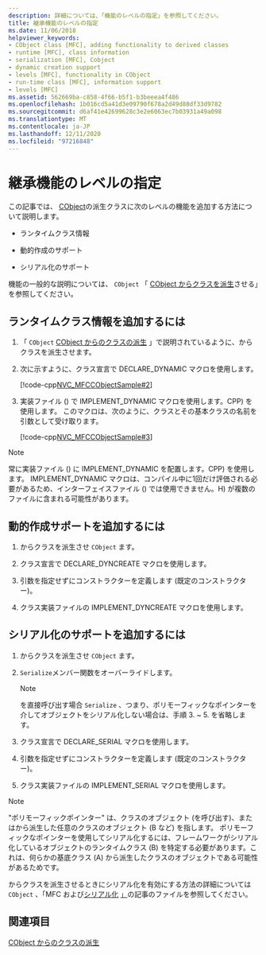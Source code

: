 ```yaml
---
description: 詳細については、「機能のレベルの指定」を参照してください。
title: 継承機能のレベルの指定
ms.date: 11/06/2018
helpviewer_keywords:
- CObject class [MFC], adding functionality to derived classes
- runtime [MFC], class information
- serialization [MFC], Cobject
- dynamic creation support
- levels [MFC], functionality in CObject
- run-time class [MFC], information support
- levels [MFC]
ms.assetid: 562669ba-c858-4f66-b5f1-b3beeea4f486
ms.openlocfilehash: 1b016cd5a41d3e09790f678a2d49d88df33d9782
ms.sourcegitcommit: d6af41e42699628c3e2e6063ec7b03931a49a098
ms.translationtype: MT
ms.contentlocale: ja-JP
ms.lasthandoff: 12/11/2020
ms.locfileid: "97216848"
---
```

# <a name="specifying-levels-of-functionality"></a>継承機能のレベルの指定

この記事では、 [CObject](../mfc/reference/cobject-class.md)の派生クラスに次のレベルの機能を追加する方法について説明します。

- ランタイムクラス情報

- 動的作成のサポート

- シリアル化のサポート

機能の一般的な説明については、 `CObject` 「 [CObject からクラスを派生](../mfc/deriving-a-class-from-cobject.md)させる」を参照してください。

## <a name="to-add-run-time-class-information"></a>ランタイムクラス情報を追加するには

1. 「 `CObject` [CObject からのクラスの派生](../mfc/deriving-a-class-from-cobject.md) 」で説明されているように、からクラスを派生させます。

1. 次に示すように、クラス宣言で DECLARE_DYNAMIC マクロを使用します。

   [!code-cpp[NVC_MFCCObjectSample#2](../mfc/codesnippet/cpp/specifying-levels-of-functionality_1.h)]

1. 実装ファイル () で IMPLEMENT_DYNAMIC マクロを使用します。CPP) を使用します。 このマクロは、次のように、クラスとその基本クラスの名前を引数として受け取ります。

   [!code-cpp[NVC_MFCCObjectSample#3](../mfc/codesnippet/cpp/specifying-levels-of-functionality_2.cpp)]

> [!NOTE]
> 常に実装ファイル () に IMPLEMENT_DYNAMIC を配置します。CPP) を使用します。 IMPLEMENT_DYNAMIC マクロは、コンパイル中に1回だけ評価される必要があるため、インターフェイスファイル () では使用できません。H) が複数のファイルに含まれる可能性があります。

## <a name="to-add-dynamic-creation-support"></a>動的作成サポートを追加するには

1. からクラスを派生させ `CObject` ます。

1. クラス宣言で DECLARE_DYNCREATE マクロを使用します。

1. 引数を指定せずにコンストラクターを定義します (既定のコンストラクター)。

1. クラス実装ファイルの IMPLEMENT_DYNCREATE マクロを使用します。

## <a name="to-add-serialization-support"></a>シリアル化のサポートを追加するには

1. からクラスを派生させ `CObject` ます。

1. `Serialize`メンバー関数をオーバーライドします。

   > [!NOTE]
   > を直接呼び出す場合 `Serialize` 、つまり、ポリモーフィックなポインターを介してオブジェクトをシリアル化しない場合は、手順 3. ~ 5. を省略します。

1. クラス宣言で DECLARE_SERIAL マクロを使用します。

1. 引数を指定せずにコンストラクターを定義します (既定のコンストラクター)。

1. クラス実装ファイルの IMPLEMENT_SERIAL マクロを使用します。

> [!NOTE]
> "ポリモーフィックポインター" は、クラスのオブジェクト (を呼び出す)、またはから派生した任意のクラスのオブジェクト (B など) を指します。 ポリモーフィックなポインターを使用してシリアル化するには、フレームワークがシリアル化しているオブジェクトのランタイムクラス (B) を特定する必要があります。これは、何らかの基底クラス (A) から派生したクラスのオブジェクトである可能性があるためです。

からクラスを派生させるときにシリアル化を有効にする方法の詳細については `CObject` 、「MFC および[シリアル化](../mfc/serialization-in-mfc.md) [」](../mfc/files-in-mfc.md)の記事のファイルを参照してください。

## <a name="see-also"></a>関連項目

[CObject からのクラスの派生](../mfc/deriving-a-class-from-cobject.md)
